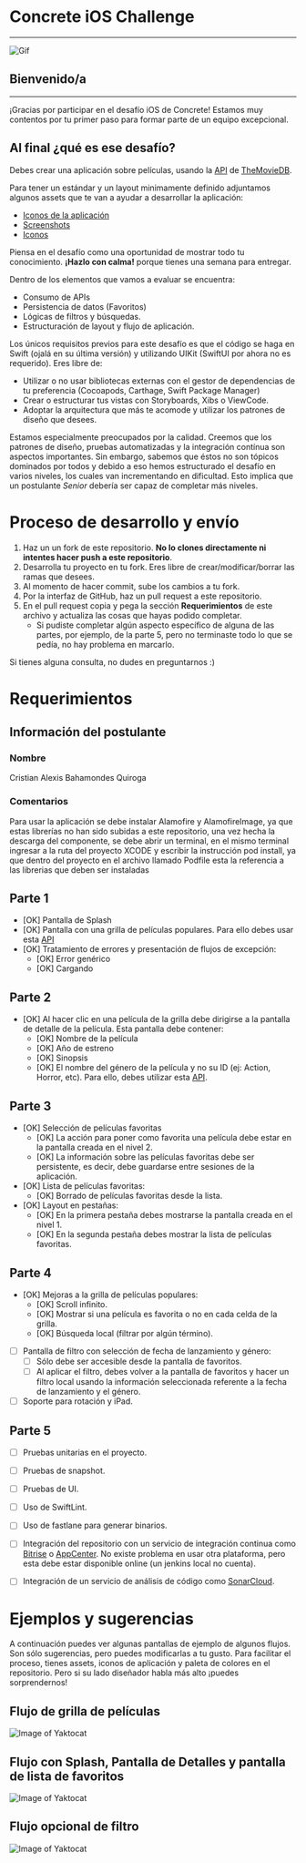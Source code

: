 # Concrete iOS Challenge

---

![Gif](assets/Logo-animado-1.gif)

## Bienvenido/a

---

¡Gracias por participar en el desafío iOS de Concrete! Estamos muy contentos por tu primer paso para formar parte de un equipo excepcional.

## Al final ¿qué es ese desafío?

Debes crear una aplicación sobre películas, usando la [API](https://developers.themoviedb.org/3/getting-started/introduction) de [TheMovieDB](https://www.themoviedb.org/?language=en).

Para tener un estándar y un layout minimamente definido adjuntamos algunos assets que te van a ayudar a desarrollar la aplicación:

- [Iconos de la aplicación](assets/appIcons)
- [Screenshots](assets/screenshots)
- [Iconos](assets/icons)

Piensa en el desafío como una oportunidad de mostrar todo tu conocimiento. **¡Hazlo con calma!** porque tienes una semana para entregar.


Dentro de los elementos que vamos a evaluar se encuentra:

- Consumo de APIs
- Persistencia de datos (Favoritos)
- Lógicas de filtros y búsquedas.
- Estructuración de layout y flujo de aplicación.

Los únicos requisitos previos para este desafío es que el código se haga en Swift (ojalá en su última versión) y utilizando UIKit (SwiftUI por ahora no es requerido). Eres libre de:

- Utilizar o no usar bibliotecas externas con el gestor de dependencias de tu preferencia (Cocoapods, Carthage, Swift Package Manager)
- Crear o estructurar tus vistas con Storyboards, Xibs o ViewCode.
- Adoptar la arquitectura que más te acomode y utilizar los patrones de diseño que desees.

Estamos especialmente preocupados por la calidad. Creemos que los patrones de diseño, pruebas automatizadas y la integración contínua son aspectos importantes. Sin embargo, sabemos que éstos no son tópicos dominados por todos y debido a eso hemos estructurado el desafío en varios niveles, los cuales van incrementando en dificultad. Esto implica que un postulante *Senior* debería ser capaz de completar más niveles.

# Proceso de desarrollo y envío

1. Haz un un fork de este repositorio. **No lo clones directamente ni intentes hacer push a este repositorio**.
2. Desarrolla tu proyecto en tu fork. Eres libre de crear/modificar/borrar las ramas que desees.
3. Al momento de hacer commit, sube los cambios a tu fork.
4. Por la interfaz de GitHub, haz un pull request a este repositorio.
5. En el pull request copia y pega la sección **Requerimientos** de este archivo y actualiza las cosas que hayas podido completar.
    - Si pudiste completar algún aspecto específico de alguna de las partes, por ejemplo, de la parte 5, pero no terminaste todo lo que se pedía, no hay problema en marcarlo.

Si tienes alguna consulta, no dudes en preguntarnos :)

# Requerimientos

## Información del postulante

### Nombre
Cristian Alexis Bahamondes Quiroga

### Comentarios

Para usar la aplicación se debe instalar Alamofire y AlamofireImage, ya que estas librerías no han sido subidas a este repositorio, una vez hecha la descarga del componente, se debe abrir un terminal, en el mismo terminal ingresar a la ruta del proyecto XCODE y escribir la instrucción pod install, ya que dentro del proyecto en el archivo llamado Podfile esta la referencia a las librerias que deben ser instaladas

## Parte 1
- [OK] Pantalla de Splash
- [OK] Pantalla con una grilla de películas populares. Para ello debes usar esta [API](https://developers.themoviedb.org/3/movies/get-popular-movies)
- [OK] Tratamiento de errores y presentación de flujos de excepción:
  - [OK] Error genérico
  - [OK] Cargando

## Parte 2
- [OK] Al hacer clic en una película de la grilla debe dirigirse a la pantalla de detalle de la película. Esta pantalla debe contener:
  - [OK] Nombre de la película
  - [OK] Año de estreno
  - [OK] Sinopsis
  - [OK] El nombre del género de la película y no su ID (ej: Action, Horror, etc). Para ello, debes utilizar esta [API](https://developers.themoviedb.org/3/genres/get-movie-list).

## Parte 3

- [OK] Selección de películas favoritas
  - [OK] La acción para poner como favorita una película debe estar en la pantalla creada en el nivel 2.
  - [OK] La información sobre las películas favoritas debe ser persistente, es decir, debe guardarse entre sesiones de la aplicación.
- [OK] Lista de películas favoritas:
  - [OK] Borrado de películas favoritas desde la lista.
- [OK] Layout en pestañas:
  - [OK] En la primera pestaña debes mostrarse la pantalla creada en el nivel 1.
  - [OK] En la segunda pestaña debes mostrar la lista de películas favoritas.

## Parte 4

- [OK] Mejoras a la grilla de películas populares:
  - [OK] Scroll infinito.
  - [OK] Mostrar si una película es favorita o no en cada celda de la grilla.
  - [OK] Búsqueda local (filtrar por algún término).
- [ ] Pantalla de filtro con selección de fecha de lanzamiento y género:
  - [ ] Sólo debe ser accesible desde la pantalla de favoritos.
  - [ ] Al aplicar el filtro, debes volver a la pantalla de favoritos y hacer un filtro local usando la información seleccionada referente a la fecha de lanzamiento y el género.
- [ ] Soporte para rotación y iPad.

## Parte 5

- [ ] Pruebas unitarias en el proyecto.
- [ ] Pruebas de snapshot.
- [ ] Pruebas de UI.
- [ ] Uso de SwiftLint.
- [ ] Uso de fastlane para generar binarios.
- [ ] Integración del repositorio con un servicio de integración continua como [Bitrise](https://www.bitrise.io/) o [AppCenter](https://appcenter.ms). No existe problema en usar otra plataforma, pero esta debe estar disponible online (un jenkins local no cuenta).
- [ ] Integración de un servicio de análisis de código como [SonarCloud](https://sonarcloud.io/).


# Ejemplos y sugerencias

A continuación puedes ver algunas pantallas de ejemplo de algunos flujos. Son sólo sugerencias, pero puedes modificarlas a tu gusto.
Para facilitar el proceso, tienes assets, iconos de aplicación y paleta de colores en el repositorio. Pero si su lado diseñador habla más alto ¡puedes sorprendernos!

## Flujo de grilla de películas

![Image of Yaktocat](assets/flow/lista.png)

## Flujo con Splash, Pantalla de Detalles y pantalla de lista de favoritos

![Image of Yaktocat](assets/flow/splash_detalhes.png)

## Flujo opcional de filtro

![Image of Yaktocat](assets/flow/filtro.png)
